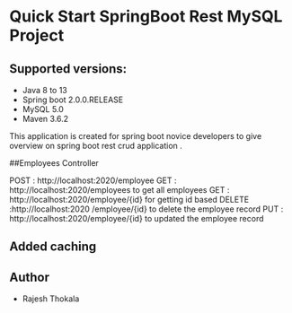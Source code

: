 # Quick Start SpringBoot Rest MySQL Project

## Supported versions:

- Java 8 to 13
- Spring boot 2.0.0.RELEASE
- MySQL 5.0
- Maven 3.6.2


This application is created for spring boot novice developers to give overview on spring boot rest crud application . 

##Employees Controller 

POST  : http://localhost:2020/employee
GET : http://localhost:2020/employees   to get all employees
GET : http://localhost:2020/employee/{id} for getting id based
DELETE :http://localhost:2020 /employee/{id}  to delete the employee record
PUT : http://localhost:2020/employee/{id} to updated the employee record
## Added caching  
## Author
- Rajesh  Thokala